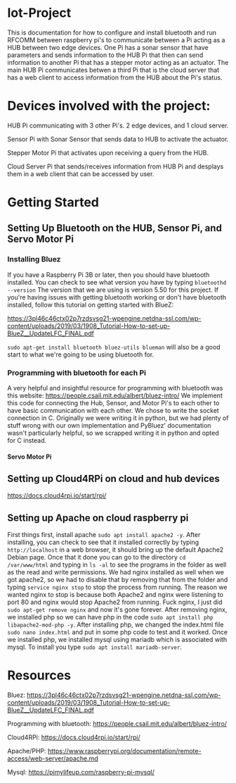 # Iot-Project
This is documentation for how to configure and install bluetooth and run RFCOMM between raspberry pi's to communicate between a Pi acting as a HUB between two edge devices. One Pi has a sonar sensor that have parameters and sends information to the HUB Pi that then can send information to another Pi that has a stepper motor acting as an actuator. The main HUB Pi communicates betwen a third Pi that is the cloud server that has a web client to access information from the HUB about the Pi's status.

# Devices involved with the project:
HUB Pi communicating with 3 other Pi's. 2 edge devices, and 1 cloud server.

Sensor Pi with Sonar Sensor that sends data to HUB to activate the actuator.

Stepper Motor Pi that activates upon receiving a query from the HUB.

Cloud Server Pi that sends/receives information from HUB Pi and desplays them in a web client that can be accessed by user.

# Getting Started
## Setting Up Bluetooth on the HUB, Sensor Pi, and Servo Motor Pi
### Installing Bluez
If you have a Raspberry Pi 3B or later, then you should have bluetooth installed. You can check to see what version you have by typing `bluetoothd --version`
The version that we are using is version 5.50 for this project. If you're having issues with getting bluetooth working or don't have bluetooth installed, follow this tutorial on getting started with BlueZ:

https://3pl46c46ctx02p7rzdsvsg21-wpengine.netdna-ssl.com/wp-content/uploads/2019/03/1908_Tutorial-How-to-set-up-BlueZ__UpdateLFC_FINAL.pdf

`sudo apt-get install bluetooth bluez-utils blueman` will also be a good start to what we're going to be using bluetooth for.

### Programming with bluetooth for each Pi
A very helpful and insightful resource for programming with bluetooth was this website: https://people.csail.mit.edu/albert/bluez-intro/
We implement this code for connecting the Hub, Sensor, and Motor Pi's to each other to have basic communication with each other.
We chose to write the socket connection in C. Originally we were writing it in python, but we had plenty of stuff wrong with our own implementation and PyBluez' documentation wasn't particularly helpful, so we scrapped writing it in python and opted for C instead.

#### Servo Motor Pi

## Setting up Cloud4RPi on cloud and hub devices

https://docs.cloud4rpi.io/start/rpi/

## Setting up Apache on cloud raspberry pi
First things first, install apache `sudo apt install apache2 -y`. After installing, you can check to see that it installed correctly by typing `http://localhost` in a web browser, it should bring up the default Apache2 Debian page. Once that it done you can go to the directory `cd /var/www/html` and typing in `ls -al` to see the programs in the folder as well as the read and write permissions. We had nginx installed as well when we got apache2, so we had to disable that by removing that from the folder and typing `service nginx stop` to stop the process from running. The reason we wanted nginx to stop is because both Apache2 and nginx were listening to port 80 and nginx would stop Apache2 from running. Fuck nginx, I just did `sudo apt-get remove nginx` and now it's gone forever.
After removing nginx, we installed php so we can have php in the code `sudo apt install php libapache2-mod-php -y`. After installing php, we changed the index.html file `sudo nano index.html` and put in some php code to test and it worked.
Once we installed php, we installed mysql using mariadb which is associated with mysql. To install you type `sudo apt install mariadb-server`.


# Resources
Bluez: https://3pl46c46ctx02p7rzdsvsg21-wpengine.netdna-ssl.com/wp-content/uploads/2019/03/1908_Tutorial-How-to-set-up-BlueZ__UpdateLFC_FINAL.pdf

Programming with bluetooth: https://people.csail.mit.edu/albert/bluez-intro/

Cloud4RPi: https://docs.cloud4rpi.io/start/rpi/

Apache/PHP: https://www.raspberrypi.org/documentation/remote-access/web-server/apache.md

Mysql: https://pimylifeup.com/raspberry-pi-mysql/
